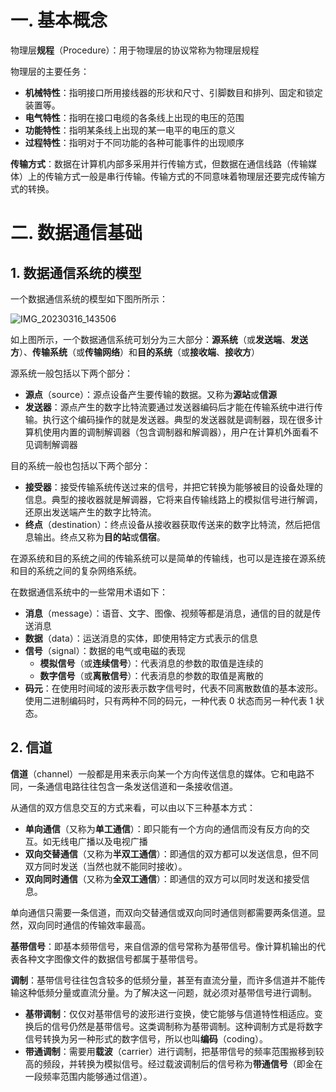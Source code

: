 # 一. 基本概念

物理层**规程**（Procedure）：用于物理层的协议常称为物理层规程

物理层的主要任务：

- **机械特性**：指明接口所用接线器的形状和尺寸、引脚数目和排列、固定和锁定装置等。
- **电气特性**：指明在接口电缆的各条线上出现的电压的范围
- **功能特性**：指明某条线上出现的某一电平的电压的意义
- **过程特性**：指明对于不同功能的各种可能事件的出现顺序

**传输方式**：数据在计算机内部多采用并行传输方式，但数据在通信线路（传输媒体）上的传输方式一般是串行传输。传输方式的不同意味着物理层还要完成传输方式的转换。



# 二. 数据通信基础

## 1. 数据通信系统的模型

一个数据通信系统的模型如下图所所示：

![IMG_20230316_143506](https://user-images.githubusercontent.com/91216205/225534649-dcc7676e-aa74-47c8-aa25-b4f42cc2e3fc.jpg)

如上图所示，一个数据通信系统可划分为三大部分：**源系统**（或**发送端**、**发送方**）、**传输系统**（或**传输网络**）和**目的系统**（或**接收端**、**接收方**）

源系统一般包括以下两个部分：

- **源点**（source）：源点设备产生要传输的数据。又称为**源站**或**信源**
- **发送器**：源点产生的数字比特流要通过发送器编码后才能在传输系统中进行传输。执行这个编码操作的就是发送器。典型的发送器就是调制器，现在很多计算机使用内置的调制解调器（包含调制器和解调器），用户在计算机外面看不见调制解调器

目的系统一般也包括以下两个部分：

- **接受器**：接受传输系统传送过来的信号，并把它转换为能够被目的设备处理的信息。典型的接收器就是解调器，它将来自传输线路上的模拟信号进行解调，还原出发送端产生的数字比特流。
- **终点**（destination）：终点设备从接收器获取传送来的数字比特流，然后把信息输出。终点又称为**目的站**或**信宿**。

在源系统和目的系统之间的传输系统可以是简单的传输线，也可以是连接在源系统和目的系统之间的复杂网络系统。

在数据通信系统中的一些常用术语如下：

- **消息**（message）：语音、文字、图像、视频等都是消息，通信的目的就是传送消息
- **数据**（data）：运送消息的实体，即使用特定方式表示的信息
- **信号**（signal）：数据的电气或电磁的表现
  - **模拟信号**（或**连续信号**）：代表消息的参数的取值是连续的
  - **数字信号**（或**离散信号**）：代表消息的参数的取值是离散的
- **码元**：在使用时间域的波形表示数字信号时，代表不同离散数值的基本波形。使用二进制编码时，只有两种不同的码元，一种代表 0 状态而另一种代表 1 状态。



## 2. 信道

**信道**（channel）一般都是用来表示向某一个方向传送信息的媒体。它和电路不同，一条通信电路往往包含一条发送信道和一条接收信道。

从通信的双方信息交互的方式来看，可以由以下三种基本方式：

- **单向通信**（又称为**单工通信**）：即只能有一个方向的通信而没有反方向的交互。如无线电广播以及电视广播
- **双向交替通信**（又称为**半双工通信**）：即通信的双方都可以发送信息，但不同双方同时发送（当然也就不能同时接收）。
- **双向同时通信**（又称为**全双工通信**）：即通信的双方可以同时发送和接受信息。

单向通信只需要一条信道，而双向交替通信或双向同时通信则都需要两条信道。显然，双向同时通信的传输效率最高。

**基带信号**：即基本频带信号，来自信源的信号常称为基带信号。像计算机输出的代表各种文字图像文件的数据信号都属于基带信号。

**调制**：基带信号往往包含较多的低频分量，甚至有直流分量，而许多信道并不能传输这种低频分量或直流分量。为了解决这一问题，就必须对基带信号进行调制。

- **基带调制**：仅仅对基带信号的波形进行变换，使它能够与信道特性相适应。变换后的信号仍然是基带信号。这类调制称为基带调制。这种调制方式是将数字信号转换为另一种形式的数字信号，所以也叫**编码**（coding）。
- **带通调制**：需要用**载波**（carrier）进行调制，把基带信号的频率范围搬移到较高的频段，并转换为模拟信号。经过载波调制后的信号称为**带通信号**（即金在一段频率范围内能够通过信道）。